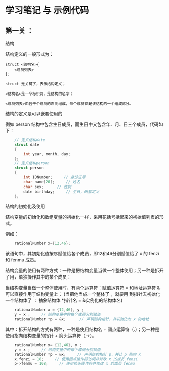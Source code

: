 # 学习笔记 与 示例代码 
## 第一关 ：
结构

结构定义的一般形式为：

    struct <结构名>{  
        <成员列表>  
    };  

    struct 是关键字，表示结构定义；

    <结构名>是一个标识符，是结构的名字；

    <成员列表>由若干个成员的声明组成，每个成员都是该结构的一个组成部分。

结构的定义是可以嵌套使用的 

例如 person 结构中包含生日成员，而生日中又包含年、月、日三个成员，代码如下：  
```cpp
    // 定义结构date  
    struct date  
    {  
        int year, month, day;  
    };
    // 定义结构person  
    struct person  
    {  
        int IDNumber;     // 身份证号  
        char name[20];     // 姓名  
        char sex;      // 性别  
        date birthday;     // 生日，嵌套定义  
    };  
```
结构的初始化及使用

结构变量的初始化和数组变量的初始化一样，采用花括号括起来的初始值列表的形式。

例如：
```cpp
    rationalNumber x={12,46};  
```
该语句中，其初始化值按序赋值给各个成员，即12和46分别赋值给了 x 的 fenzi 和 fenmu 成员。

结构变量的使用有两种方式：一种是把结构变量当做一个整体使用；另一种是拆开了用，单独操作其中的某个成员：

当结构变量当做一个整体使用时，有两个运算符：赋值运算符 = 和地址运算符 & 可以直接作用于结构变量上；
(当把他当成一个整体了 ，就要用 到指针去初始化 一个结构体了 ： 抽象结构体 *指针名 = &实例化的结构体名)
```cpp
    rationalNumber x = {12,46}, y ;  
    y = x ;     // 结构变量中的每个成员分别赋值  
    rationalNumber *p = &x;      // 声明结构指针，并初始化为 x 的地址  
````

其中：拆开结构的方式有两种，一种是使用结构名 + 圆点运算符（.）；另一种是使用指向结构变量的指针 + 箭头运算符（->）。
```cpp
    rationalNumber x= {12,46}, y ;  
    y = x ;     // 结构变量中的每个成员分别赋值  
    rationalNumber *p = &x;     // 声明结构指针 p，并让 p 指向 x  
    x.fenzi = 18;     // 使用圆点操作符访问并修改 x 的成员 fenzi  
    p->fenmu = 108;     // 使用箭头操作符并修改 x 的成员 fenmu  
```



